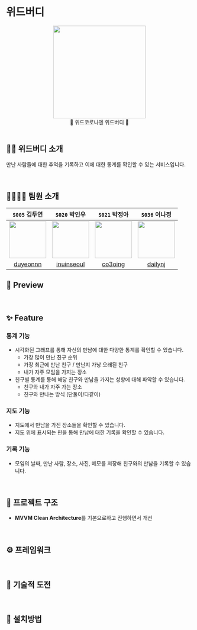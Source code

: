 #  위드버디

<div align="center"><img src="https://i.imgur.com/wbWfU5d.png" width=250><br/>💜 위드코로나엔 위드버디 💜 </div>

<br/>

## 👫🏻 위드버디 소개

만난 사람들에 대한 추억을 기록하고 이에 대한 통계를 확인할 수 있는 서비스입니다.

<br/>

## 👨‍👩‍👧‍👦 팀원 소개

|```S005``` 김두연|```S020``` 박인우|```S021``` 박정아|```S036``` 이나정|
|:-:|:-:|:-:|:-:|
|<img src="https://avatars.githubusercontent.com/u/63900674?s=400&v=4" width=100>|<img src="https://avatars.githubusercontent.com/u/70463738?v=4" width=100>|<img src="https://avatars.githubusercontent.com/u/28800101?v=4" width=100>|<img src="https://avatars.githubusercontent.com/u/55748244?v=4" width=100>|
|[duyeonnn](https://github.com/duyeonnn)|[inuinseoul](https://github.com/inuinseoul)| [co3oing](https://github.com/co3oing) |[dailynj](https://github.com/dailynj)|


## 📱 Preview

<br/>

## ✨ Feature

### 통계 기능

- 시각화된 그래프를 통해 자신의 만남에 대한 다양한 통계를 확인할 수 있습니다.
    - 가장 많이 만난 친구 순위
    - 가장 최근에 만난 친구 / 만난지 가낭 오래된 친구
    - 내가 자주 모임을 가지는 장소
- 친구별 통계를 통해 해당 친구와 만남을 가지는 성향에 대해 파악할 수 있습니다.
    - 친구와 내가 자주 가는 장소
    - 친구와 만나는 방식 (단둘이/다같이)

### 지도 기능

- 지도에서 만남을 가진 장소들을 확인할 수 있습니다.
- 지도 위에 표시되는 핀을 통해 만남에 대한 기록을 확인할 수 있습니다.

### 기록 기능

- 모임의 날짜, 만난 사람, 장소, 사진, 메모를 저장해 친구와의 만남을 기록할 수 있습니다.

<br/>

## 📁 프로젝트 구조

- **MVVM Clean Architecture**를 기본으로하고 진행하면서 개선
 
<br/>
 
## ⚙️ 프레임워크

<br/>

## 💪 기술적 도전

<br/>

## 📲 설치방법
